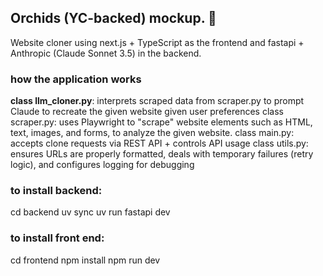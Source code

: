 ## Orchids (YC-backed) mockup. 🌸
Website cloner using next.js + TypeScript as the frontend and fastapi + Anthropic (Claude Sonnet 3.5) in the backend.

### how the application works
**class llm_cloner.py**: interprets scraped data from scraper.py to prompt Claude to recreate the given website given user preferences 
class scraper.py: uses Playwright to "scrape" website elements such as HTML, text, images, and forms, to analyze the given website.
class main.py: accepts clone requests via REST API + controls API usage
class utils.py: ensures URLs are properly formatted, deals with temporary failures (retry logic), and configures logging for debugging


### to install backend:
cd backend
uv sync
uv run fastapi dev

### to install front end:
cd frontend
npm install
npm run dev
